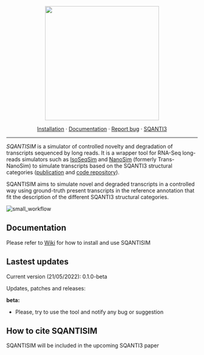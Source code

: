 <p align="center">
  <img src="https://github.com/jmestret/SQANTISIM/blob/main/docs/sqantisim_logo.png" alt="" width="300">
</p>

<p align="center">
  <a href="https://github.com/jmestret/SQANTISIM/wiki/Requirements-and-installation">Installation</a>
  ·
  <a href="https://github.com/jmestret/SQANTISIM/wiki">Documentation</a>
  ·
  <a href="https://github.com/jmestret/SQANTISIM/issues">Report bug</a>
  ·
  <a href="https://github.com/ConesaLab/SQANTI3">SQANTI3</a>
</p>

***

*SQANTISIM* is a simulator of controlled novelty and degradation of transcripts sequenced by long reads. It is a wrapper tool for RNA-Seq long-reads simulators such as [IsoSeqSim](https://github.com/yunhaowang/IsoSeqSim) and [NanoSim](https://github.com/bcgsc/NanoSim) (formerly Trans-NanoSim) to simulate transcripts based on the SQANTI3 structural categories ([publication](https://www.ncbi.nlm.nih.gov/pmc/articles/PMC5848618/) and [code repository](https://github.com/ConesaLab/SQANTI3)).

SQANTISIM aims to simulate novel and degraded transcripts in a controlled way using ground-truth present transcripts in the reference annotation that fit the description of the different SQANTI3 structural categories.

![small_workflow](https://github.com/jmestret/SQANTISIM/blob/main/docs/small_workflow.png)

## Documentation

Please refer to [Wiki](https://github.com/jmestret/SQANTISIM/wiki) for how to install and use SQANTISIM 

## Lastest updates

Current version (21/05/2022): 0.1.0-beta

Updates, patches and releases:

**beta:**
- Please, try to use the tool and notify any bug or suggestion

## How to cite SQANTISIM

SQANTISIM will be included in the upcoming SQANTI3 paper
